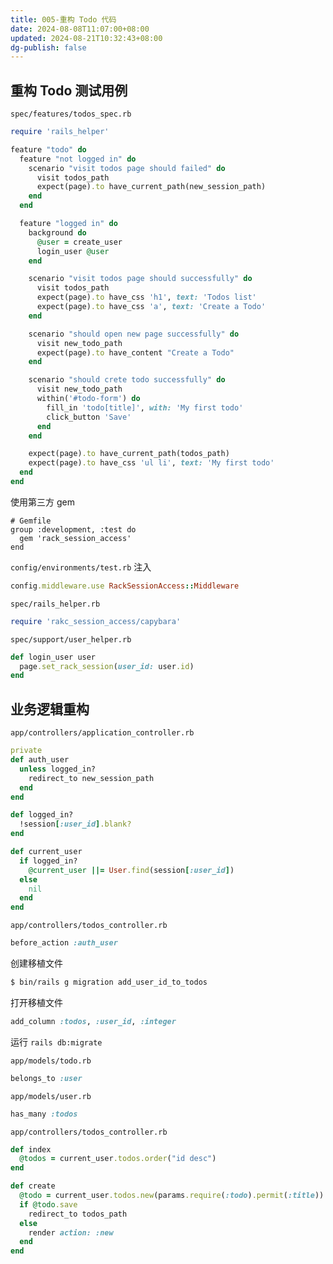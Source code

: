 ```yaml
---
title: 005-重构 Todo 代码
date: 2024-08-08T11:07:00+08:00
updated: 2024-08-21T10:32:43+08:00
dg-publish: false
---
```


## 重构 Todo 测试用例

`spec/features/todos_spec.rb`

```rb
require 'rails_helper'

feature "todo" do
  feature "not logged in" do
    scenario "visit todos page should failed" do
      visit todos_path
      expect(page).to have_current_path(new_session_path)
    end
  end

  feature "logged in" do
    background do
      @user = create_user
      login_user @user
    end

    scenario "visit todos page should successfully" do
      visit todos_path
      expect(page).to have_css 'h1', text: 'Todos list'
      expect(page).to have_css 'a', text: 'Create a Todo'
    end

    scenario "should open new page successfully" do
      visit new_todo_path
      expect(page).to have_content "Create a Todo"
    end

    scenario "should crete todo successfully" do
      visit new_todo_path
      within('#todo-form') do
        fill_in 'todo[title]', with: 'My first todo'
        click_button 'Save'
      end
    end

    expect(page).to have_current_path(todos_path)
    expect(page).to have_css 'ul li', text: 'My first todo'
  end
end
```

使用第三方 gem

```
# Gemfile
group :development, :test do
  gem 'rack_session_access'
end
```

`config/environments/test.rb` 注入

```rb
config.middleware.use RackSessionAccess::Middleware
```

`spec/rails_helper.rb`

```rb
require 'rakc_session_access/capybara'
```

`spec/support/user_helper.rb`

```rb
def login_user user
  page.set_rack_session(user_id: user.id)
end
```

## 业务逻辑重构

`app/controllers/application_controller.rb`

```rb
private
def auth_user
  unless logged_in?
    redirect_to new_session_path
  end
end

def logged_in?
  !session[:user_id].blank?
end

def current_user
  if logged_in?
    @current_user ||= User.find(session[:user_id])
  else
    nil
  end
end
```

`app/controllers/todos_controller.rb`

```rb
before_action :auth_user
```

创建移植文件

```sh
$ bin/rails g migration add_user_id_to_todos
```

打开移植文件

```rb
add_column :todos, :user_id, :integer
```

运行 `rails db:migrate`

`app/models/todo.rb`

```rb
belongs_to :user
```

`app/models/user.rb`

```rb
has_many :todos
```

`app/controllers/todos_controller.rb`

```rb
def index
  @todos = current_user.todos.order("id desc")
end

def create
  @todo = current_user.todos.new(params.require(:todo).permit(:title))
  if @todo.save
    redirect_to todos_path
  else
    render action: :new
  end
end
```

